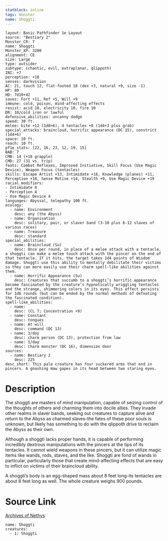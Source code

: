 ```yaml
---
statblock: inline
tags: monster
name: Shoggti
---
```

```statblock
layout: Basic Pathfinder 1e Layout
source: "Bestiary 2"
Monster_CR: 7
name: Shoggti
Monster_XP: 3200
alignment: CE
size: Large
type: outsider
subtype: (chaotic, evil, extraplanar, qlippoth)
INI: +7
perception: +18
senses: darkvision
AC: 21, touch 12, flat-footed 18 (dex +3, natural +9, size -1)
HP: 80
HD: 7d10+42
saves: Fort +11, Ref +5, Will +9
immune: cold, poison, mind-affecting effects
resist: acid 10, electricity 10, fire 10
DR: 10/cold iron or lawful
defensive_abilities: uncanny dodge
speed: 30 ft.
melee: bite +12 (1d8+6), 4 tentacles +8 (1d4+3 plus grab)
special_attacks: braincloud, horrific appearance (DC 15), constrict (1d4+6)
space: 10 ft.
reach: 10 ft.
pf1e_stats: [22, 16, 23, 12, 19, 15]
BAB: 7
CMB: 14 (+18 grapple)
CMD: 27 (31 vs. trip)
feats: Combat Reflexes, Improved Initiative, Skill Focus (Use Magic Device), Weapon Focus (tentacles)
skills: Escape Artist +13, Intimidate +16, Knowledge (planes) +11, Perception +18, Sense Motive +14, Stealth +9, Use Magic Device +19
racial_modifiers:
- Intimidate 4
- Perception 4
- Use Magic Device 4
languages: Abyssal, telepathy 100 ft.
ecology:
  - name: Environment
    desc: any (the Abyss)
  - name: Organisation
    desc: solitary, pair, or slaver band (3-10 plus 6-12 slaves of various races)
  - name: Treasure
    desc: standard
special_abilities:
  - name: Braincloud (Su)
    desc: Once per round, in place of a melee attack with a tentacle, a shoggti can make a melee touch attack with the pincer on the end of that tentacle. If it hits, the target takes 1d4 points of Wisdom damage. Shoggti use this ability to mentally debilitate their victims so they can more easily use their charm spell-like abilities against them.
  - name: Horrific Appearance (Su)
    desc: Creatures that succumb to a shoggti’s horrific appearance become fascinated by the creature’s hypnotically wriggling tentacles and the strange, shimmering colors in its eyes. This effect persists for 1d6 rounds (but can be ended by the normal methods of defeating the fascinated condition).
spell-like_abilities:
  - name:
    desc: (CL 7; Concentration +9)
  - name: Constant
    desc: tongues
  - name: At will
    desc: command (DC 13)
  - name: 3/day
    desc: charm person (DC 13), protection from law
  - name: 1/day
    desc: charm monster (DC 16), dimension door
sources:
  - name: Bestiary 2
    desc: 225
desc_short: This pale creature has four suckered arms that end in pincers. A gnashing maw gapes in its head between two staring eyes.
```
# Description
The shoggti are masters of mind manipulation, capable of seizing control of the thoughts of others and charming them into docile allies. They invade other realms in slaver bands, seeking out creatures to capture alive and return to the Abyss as charmed slaves-the fates of these poor souls is unknown, but likely has something to do with the qlippoth drive to reclaim the Abyss as their own.

Although a shoggti lacks proper hands, it is capable of performing incredibly dextrous manipulations with the pincers at the tips of its tentacles. It cannot wield weapons in these pincers, but it can utilize magic items like wands, rods, staves, and the like. Shoggti are fond of wands in particular, particularly those that create mind-affecting effects that are easy to inflict on victims of their braincloud ability.

A shoggti’s body is an egg-shaped mass about 8 feet long-its tentacles are about 8 feet long as well. The whole creature weighs 900 pounds.
# Source Link
[Archives of Nethys](https://aonprd.com/MonsterDisplay.aspx?ItemName=Shoggti)
```encounter-table
name: Shoggti
creatures:
  - 1: Shoggti
```
